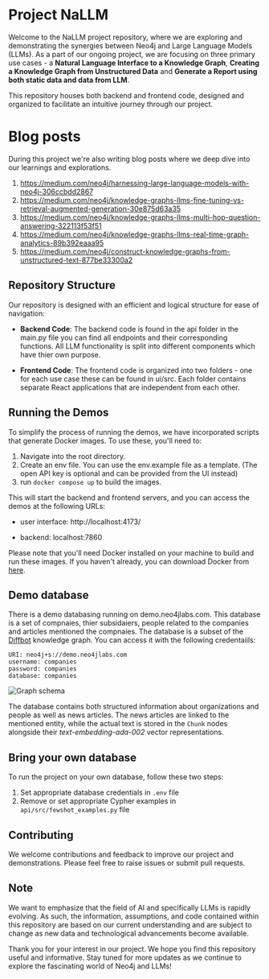 # Project NaLLM

Welcome to the NaLLM project repository, where we are exploring and demonstrating the synergies between Neo4j and Large Language Models (LLMs). As a part of our ongoing project, we are focusing on three primary use cases - a **Natural Language Interface to a Knowledge Graph**, **Creating a Knowledge Graph from Unstructured Data** and **Generate a Report using both static data and data from LLM**.

This repository houses both backend and frontend code, designed and organized to facilitate an intuitive journey through our project.

# Blog posts

During this project we're also writing blog posts where we deep dive into our learnings and explorations.

1. https://medium.com/neo4j/harnessing-large-language-models-with-neo4j-306ccbdd2867
2. https://medium.com/neo4j/knowledge-graphs-llms-fine-tuning-vs-retrieval-augmented-generation-30e875d63a35
3. https://medium.com/neo4j/knowledge-graphs-llms-multi-hop-question-answering-322113f53f51
4. https://medium.com/neo4j/knowledge-graphs-llms-real-time-graph-analytics-89b392eaaa95
5. https://medium.com/neo4j/construct-knowledge-graphs-from-unstructured-text-877be33300a2
   
## Repository Structure

Our repository is designed with an efficient and logical structure for ease of navigation:

- **Backend Code**: The backend code is found in the api folder in the main.py file you can find all endpoints and their corresponding functions. All LLM functionality is split into different components which have thier own purpose.

- **Frontend Code**: The frontend code is organized into two folders - one for each use case these can be found in ui/src. Each folder contains separate React applications that are independent from each other.

## Running the Demos

To simplify the process of running the demos, we have incorporated scripts that generate Docker images. To use these, you'll need to:

1. Navigate into the root directory.
2. Create an env file. You can use the env.example file as a template. (The open API key is optional and can be provided from the UI instead)
3. run `docker compose up` to build the images.

This will start the backend and frontend servers, and you can access the demos at the following URLs:

- user interface: http://localhost:4173/

- backend: localhost:7860

Please note that you'll need Docker installed on your machine to build and run these images. If you haven't already, you can download Docker from [here](https://www.docker.com/products/docker-desktop).

## Demo database

There is a demo databasing running on demo.neo4jlabs.com. This database is a set of compnaies, thier subsidaiers, people related to the companies and articles mentioned the compnaies. The database is a subset of the [Diffbot](https://www.diffbot.com/) knowledge graph. You can access it with the following credentaiils:

```
URI: neo4j+s://demo.neo4jlabs.com
username: companies
password: companies
database: companies
```

![Graph schema](graph_schema.png)

The database contains both structured information about organizations and people as well as news articles.
The news articles are linked to the mentioned entity, while the actual text is stored in the `Chunk` nodes alongside their _text-embedding-ada-002_ vector representations.

## Bring your own database

To run the project on your own database, follow these two steps:

1. Set appropriate database credentials in `.env` file
2. Remove or set appropriate Cypher examples in `api/src/fewshot_examples.py` file 

## Contributing

We welcome contributions and feedback to improve our project and demonstrations. Please feel free to raise issues or submit pull requests.

## Note

We want to emphasize that the field of AI and specifically LLMs is rapidly evolving. As such, the information, assumptions, and code contained within this repository are based on our current understanding and are subject to change as new data and technological advancements become available.

Thank you for your interest in our project. We hope you find this repository useful and informative. Stay tuned for more updates as we continue to explore the fascinating world of Neo4j and LLMs!

